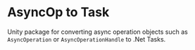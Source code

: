 ﻿# AsyncOp to Task

Unity package for converting async operation objects such as
`AsyncOperation` or `AsyncOperationHandle` to .Net Tasks.